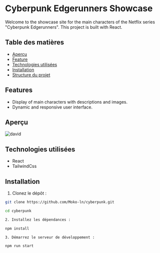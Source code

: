 #  Cyberpunk Edgerunners Showcase

Welcome to the showcase site for the main characters of the Netflix series "Cyberpunk Edgerunners". This project is built with React.

## Table des matières

- [Aperçu](#aperçu)
- [Feature](#feature)
- [Technologies utilisées](#technologies-utilisées)
- [Installation](#installation)
- [Structure du projet](#structure-du-projet)

## Features

- Display of main characters with descriptions and images.
- Dynamic and responsive user interface.

## Aperçu

![david](https://github.com/Moko-ln/cyberpunk/assets/120736517/903de1da-6b15-4fbc-a16a-98357857896c)


## Technologies utilisées

- React
- TailwindCss

## Installation

1. Clonez le dépôt :

```bash
git clone https://github.com/Moko-ln/cyberpunk.git

cd cyberpunk

2. Installez les dépendances :

npm install

3. Démarrez le serveur de développement :

npm run start

